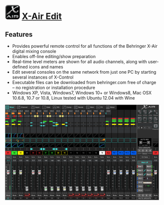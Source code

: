 ﻿# <img src="https://github.com/ErythTV/Chocolatey_X-Air-Edit/blob/main/XAirEdit-Icon.png" width="48" height="48"/> [X-Air Edit](https://github.com/ErythTV/Chocolatey_X-Air-Edit/)

## Features
- Provides powerful remote control for all functions of the Behringer X-Air digital mixing console
- Enables off-line editing/show preparation
- Real-time level meters are shown for all audio channels, along with user-defined icons and names
- Edit several consoles on the same network from just one PC by starting several instances of X-Control
- Executable files can be downloaded from behringer.com free of charge – no registration or installation procedure
- Windows XP, Vista, Windows7, Windows 10+ or Windows8, Mac OSX 10.6.8, 10.7 or 10.8, Linux tested with Ubuntu 12.04 with Wine

![screenshot](https://github.com/ErythTV/Chocolatey_X-Air-Edit/blob/main/Screenshot.PNG)